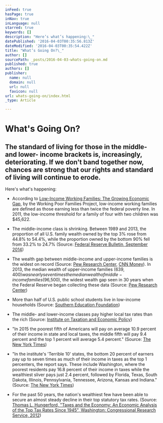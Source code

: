 ```yaml
---
inFeed: true
hasPage: true
inNav: true
inLanguage: null
starred: true
keywords: []
description: "Here’s what’s happening:\_"
datePublished: '2016-04-03T00:35:56.813Z'
dateModified: '2016-04-03T00:35:54.422Z'
title: "What’s Going On?\_"
author: []
sourcePath: _posts/2016-04-03-whats-going-on.md
published: true
authors: []
publisher:
  name: null
  domain: null
  url: null
  favicon: null
url: whats-going-on/index.html
_type: Article

---
```

# What's Going On? 

## The standard of living for those in the middle- and lower- income brackets is, increasingly, deteriorating. If we don't band together now, chances are strong that our rights and standard of living will continue to erode. 

Here's what's happening: 

* According to [Low-Income Working Families: The Growing Economic Gap][0], by the Working Poor Families Project, low-income working families are defined as those earning less than twice the federal poverty line. In 2011, the low-income threshold for a family of four with two children was $45,622\. 

* The middle-income class is shrinking. Between 1989 and 2013, the proportion of all U.S. family wealth owned by the top 3% rose from 44.8% to 54.4%, while the proportion owned by the bottom 90% fell from 33.2% to 24.7% (Source: [Federal Reserve Bulletin, September 2014][1]) 

* The wealth gap between middle-income and upper-income families is the widest on record (Source: [Pew Research Center][2], [CNN Money][3]). In 2013, the median wealth of upper-income families ($639,400) was nearly seven times the median wealth of middle-income families ($96,500), the widest wealth gap seen in 30 years when the Federal Reserve began collecting these data (Source: [Pew Research Center][2]) 

* More than half of U.S. public school students live in low-income households (Source: [Southern Education Foundation][4]) 

* The middle- and lower-income classes pay higher local tax rates than the rich (Source: [Institute on Taxation and Economic Policy][5])

* "In 2015 the poorest fifth of Americans will pay on average 10.9 percent of their income in state and local taxes, the middle fifth will pay 9.4 percent and the top 1 percent will average 5.4 percent." (Source: [The New York Times][6]) 

* "In the institute's 'Terrible 10' states, the bottom 20 percent of earners pay up to seven times as much of their income in taxes as the top 1 percenters, the report says. These include Washington, where the poorest residents pay 16.8 percent of their income in taxes while the wealthiest sliver pays just 2.4 percent, followed by Florida, Texas, South Dakota, Illinois, Pennsylvania, Tennessee, Arizona, Kansas and Indiana." (Source: [The New York Times][6])  

* For the past 50 years, the nation's wealthiest few have been able to secure an almost steady decline in their top statutory tax rates. (Source: [Thomas L. Hungerford, "Taxes and the Economy: An Economic Analysis of the Top Tax Rates Since 1945", Washington: Congressional Research Service, 2012][7])


[0]: http://t.umblr.com/redirect?z=http%3A%2F%2Fwww.workingpoorfamilies.org%2Fwp-content%2Fuploads%2F2013%2F01%2FWinter-2012_2013-WPFP-Data-Brief.pdf&t=ZWJhZTk3YTdhZTI4NGEyYTU0YzNhOTZjYzk2NjMwMDI3NjMxYzk3MyxUbU4zdWpESg%3D%3D
[1]: http://t.umblr.com/redirect?z=http%3A%2F%2Fwww.federalreserve.gov%2Fpubs%2Fbulletin%2F2014%2Fpdf%2Fscf14.pdf&t=M2MzOTdlNWVhMDc1MTE5MzQ4MzIxYTE5ZDhjZWY5YjY3MjUzN2ViMixUbU4zdWpESg%3D%3D
[2]: http://t.umblr.com/redirect?z=http%3A%2F%2Fwww.pewresearch.org%2Ffact-tank%2F2014%2F12%2F17%2Fwealth-gap-upper-middle-income%2F&t=NDZmOWIzZmM5NGU2M2RiNWQ1ZjYwMDM4NmY3NjAxNTRhOGYxZDgyYSxUbU4zdWpESg%3D%3D
[3]: http://t.umblr.com/redirect?z=http%3A%2F%2Fmoney.cnn.com%2F2014%2F12%2F17%2Fnews%2Feconomy%2Fwealth-gap-middle-class-rich%2F&t=MDQ4YTA1YmZjMTg2ZGY2N2UxMDIwN2M2MDRlOWRlZTFmMjRjNTc1ZSxUbU4zdWpESg%3D%3D
[4]: http://t.umblr.com/redirect?z=http%3A%2F%2Fwww.southerneducation.org%2FOur-Strategies%2FResearch-and-Publications%2FNew-Majority-Diverse-Majority-Report-Series%2FA-New-Majority-2015-Update-Low-Income-Students-Now&t=MzA4MWQ3YjRlMjI3ZDE3Y2FiYWEwNzliMDMwNjE5MzQ2MzAyNGQ1NixUbU4zdWpESg%3D%3D
[5]: http://t.umblr.com/redirect?z=http%3A%2F%2Fwww.itep.org%2Fwhopays%2F&t=ZTMwZWQ3NDgyZTUyMzZkOTY1NTdkNzA0Y2UwOTliMjM5MDZhM2YxZCxUbU4zdWpESg%3D%3D
[6]: http://t.umblr.com/redirect?z=http%3A%2F%2Fwww.nytimes.com%2F2015%2F01%2F14%2Fbusiness%2Flocal-taxes-hit-lower-wage-earners-harder-study-finds.html%3Fsmprod%3Dnytcore-iphone%26smid%3Dnytcore-iphone-share%26_r%3D0&t=YmY1ZjA5ZjQyZjUxMDM4ZGJjYmMyNjg3ZmMxMTY5MWYxMDI2MzFjOSxUbU4zdWpESg%3D%3D
[7]: http://t.umblr.com/redirect?z=http%3A%2F%2Fonline.wsj.com%2Fpublic%2Fresources%2Fdocuments%2Fr42729_0917.pdf&t=NWY0YjJjNGEyMDhiNDJkMTYwZGMwNDEwYzJkY2ViMTkxYjM0Zjc2NCxUbU4zdWpESg%3D%3D